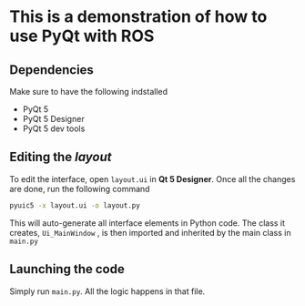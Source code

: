 # This is a demonstration of how to use PyQt with ROS

## Dependencies

Make sure to have the following indstalled

-   PyQt 5
-   PyQt 5 Designer
-   PyQt 5 dev tools

## Editing the _layout_

To edit the interface, open `layout.ui` in **Qt 5 Designer**. Once all the changes are done, run the following command

```bash
pyuic5 -x layout.ui -o layout.py
```

This will auto-generate all interface elements in Python code. The class it creates, `Ui_MainWindow` , is then imported and inherited by the main class in `main.py`

## Launching the code

Simply run `main.py`. All the logic happens in that file.
